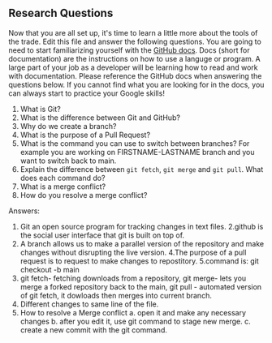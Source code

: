 ## Research Questions 

Now that you are all set up, it's time to learn a little more about the tools of the trade. Edit this file and answer the following questions. You are going to need to start familiarizing yourself with the [GitHub docs](https://docs.github.com/en). Docs (short for documentation) are the instructions on how to use a languge or program. A large part of your job as a developer will be learning how to read and work with documentation. Please reference the GitHub docs when answering the questions below. If you cannot find what you are looking for in the docs, you can always start to practice your Google skills!

1. What is Git?
2. What is the difference between Git and GitHub?
3. Why do we create a branch? 
4. What is the purpose of a Pull Request?
5. What is the command you can use to switch between branches? For example you are working on FIRSTNAME-LASTNAME branch and you want to switch back to main.
6. Explain the difference between `git fetch`, `git merge` and `git pull`. What does each command do?
7. What is a merge conflict?
8. How do you resolve a merge conflict?



Answers:
1. Git an open source program for tracking changes in text files.
2.github is the social user interface that git is built on top of.
3. A branch allows us to make a parallel version of the repository and make changes without disrupting the live version.
4.The purpose of a pull request is to request to make changes to repostitory.
5.command is: git checkout -b main
6. git fetch- fetching downloads from a repository, git merge- lets you merge a forked repository back to the main, git pull - automated version of git fetch, it dowloads then merges into current branch.
7. Different changes to same line of the file.
8. How to resolve a Merge conflict
   a. open it and make any necessary changes
   b. after you edit it, use git command to stage new merge.
   c. create a new commit with the git command.